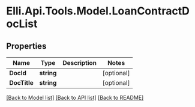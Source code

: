 # Elli.Api.Tools.Model.LoanContractDocList
## Properties

Name | Type | Description | Notes
------------ | ------------- | ------------- | -------------
**DocId** | **string** |  | [optional] 
**DocTitle** | **string** |  | [optional] 

[[Back to Model list]](../README.md#documentation-for-models) [[Back to API list]](../README.md#documentation-for-api-endpoints) [[Back to README]](../README.md)


